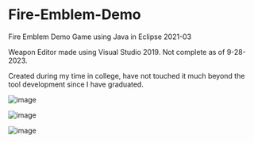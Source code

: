 # Fire-Emblem-Demo
Fire Emblem Demo Game using Java in Eclipse 2021-03

Weapon Editor made using Visual Studio 2019.  Not complete as of 9-28-2023.

Created during my time in college, have not touched it much beyond the tool development since I have graduated.

![image](https://github.com/J-stacked/Fire-Emblem-Demo/assets/146044161/24fba568-0625-45e3-a15c-1e55b8acc05d)

![image](https://github.com/J-stacked/Fire-Emblem-Demo/assets/146044161/f3b6e4a9-f210-453d-b2b3-bd365029a298)

![image](https://github.com/J-stacked/Fire-Emblem-Demo/assets/146044161/f2ced5c5-96eb-49a9-8b4f-c3bca6646fd8)
